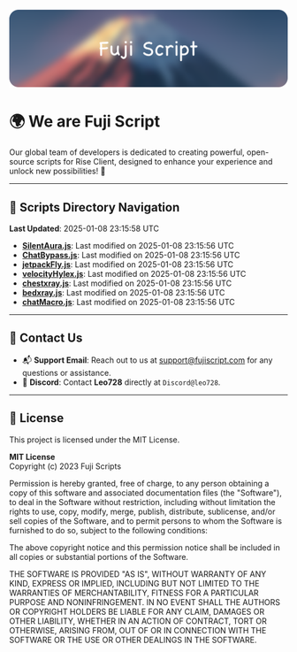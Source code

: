 ![Banner](.github/b.webp)

# 🌍 **We are Fuji Script**

Our global team of developers is dedicated to creating powerful, open-source scripts for Rise Client, designed to enhance your experience and unlock new possibilities! 🌟

---
<!-- SCRIPTS_NAVIGATION_START -->
## 📂 **Scripts Directory Navigation**

**Last Updated**: 2025-01-08 23:15:58 UTC

- **[SilentAura.js](scripts/SilentAura.js)**: Last modified on 2025-01-08 23:15:56 UTC
- **[ChatBypass.js](scripts/ChatBypass.js)**: Last modified on 2025-01-08 23:15:56 UTC
- **[jetpackFly.js](scripts/jetpackFly.js)**: Last modified on 2025-01-08 23:15:56 UTC
- **[velocityHylex.js](scripts/velocityHylex.js)**: Last modified on 2025-01-08 23:15:56 UTC
- **[chestxray.js](scripts/chestxray.js)**: Last modified on 2025-01-08 23:15:56 UTC
- **[bedxray.js](scripts/bedxray.js)**: Last modified on 2025-01-08 23:15:56 UTC
- **[chatMacro.js](scripts/chatMacro.js)**: Last modified on 2025-01-08 23:15:56 UTC

<!-- SCRIPTS_NAVIGATION_END -->

---

## 💬 **Contact Us**  
- 📬 **Support Email**: Reach out to us at [support@fujiscript.com](mailto:support@fujiscript.com) for any questions or assistance.  
- 💬 **Discord**: Contact **Leo728** directly at `Discord@leo728`.

---

## 📜 **License**

This project is licensed under the MIT License.  

**MIT License**  
Copyright (c) 2023 Fuji Scripts  

Permission is hereby granted, free of charge, to any person obtaining a copy of this software and associated documentation files (the "Software"), to deal in the Software without restriction, including without limitation the rights to use, copy, modify, merge, publish, distribute, sublicense, and/or sell copies of the Software, and to permit persons to whom the Software is furnished to do so, subject to the following conditions:  

The above copyright notice and this permission notice shall be included in all copies or substantial portions of the Software.  

THE SOFTWARE IS PROVIDED "AS IS", WITHOUT WARRANTY OF ANY KIND, EXPRESS OR IMPLIED, INCLUDING BUT NOT LIMITED TO THE WARRANTIES OF MERCHANTABILITY, FITNESS FOR A PARTICULAR PURPOSE AND NONINFRINGEMENT. IN NO EVENT SHALL THE AUTHORS OR COPYRIGHT HOLDERS BE LIABLE FOR ANY CLAIM, DAMAGES OR OTHER LIABILITY, WHETHER IN AN ACTION OF CONTRACT, TORT OR OTHERWISE, ARISING FROM, OUT OF OR IN CONNECTION WITH THE SOFTWARE OR THE USE OR OTHER DEALINGS IN THE SOFTWARE.  
